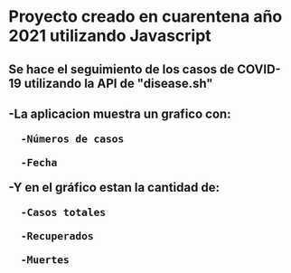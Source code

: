 # Proyecto creado en cuarentena año 2021 utilizando Javascript

<h2>Se hace el seguimiento de los casos de COVID-19 utilizando la API de "disease.sh"<h2>


  -La aplicacion muestra un grafico con:

      -Números de casos

      -Fecha

  -Y en el gráfico estan la cantidad de:

      -Casos totales

      -Recuperados

      -Muertes
